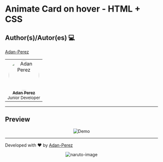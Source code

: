 # Animate Card on hover - HTML + CSS

## Author(s)/Autor(es) 💻

[Adan-Perez](https://github.com/Adan-Perez)

<table>
  <tbody>
    <tr> 
      <td align="center" valign="top" width="100%">
        <a href="https://github.com/Adan-Perez">
          <img src="https://avatars.githubusercontent.com/u/91911634?v=4" width="100px;" alt="Adan Perez" style="border-radius: 50%;"/>
          <br />
          <sub><b>Adan Perez</b></sub>
        </a>
        <br />
        <sub> Junior Developer </sub> 
      </td>
    </tr> 
  </tbody> 
</table>

---

## Preview

<p align="center">
    <img src="https://i.imgur.com/ZRXrBBp.gif" alt="Demo">
</p>

---

Developed with ❤ by [Adan-Perez](https://github.com/Adan-Perez)

<p align="center" style="width: 100%; height: 100%;">
  <img src="https://storage.googleapis.com/sticker-prod/Wren242GEdiHYWm6ZGJp/5.png" alt="naruto-image">
</p>

---
